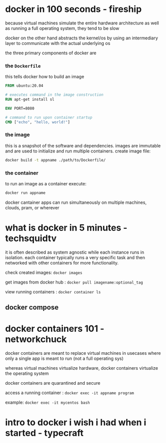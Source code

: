 # docker in 100 seconds - fireship

because virtual machines simulate the entire hardware architecture
as well as running a full operating system, they tend to be slow

docker on the other hand abstracts the kernel/os by using an intermediary
layer to communicate with the actual underlying os

the three primary components of docker are

### the `Dockerfile`

this tells docker how to build an image
```dockerfile
FROM ubuntu:20.04

# executes command in the image construction
RUN apt-get install sl

ENV PORT=8080

# command to run upon container startup
CMD ["echo", "hello, world!"]
```

### the image

this is a snapshot of the software and dependencies.
images are immutable and are used to initialize and run multiple containers.
create image file: 
```bash
docker build -t appname ./path/to/Dockerfile/
```

### the container

to run an image as a container execute:
```bash
docker run appname
```
docker cantainer apps can run simultaneously on multiple machines, clouds, pram, or wherever

# what is docker in 5 minutes - techsquidtv

it is often described as system agnostic while each instance runs in isolation.
each container typically runs a very specific task and then networked with other
containers for more functionality.

check created images: `docker images`

get images from docker hub : `docker pull imagename:optional_tag`

view running containers : `docker container ls`

## docker compose

# docker containers 101 - networkchuck

docker containers are meant to replace virtual machines in usecases
where only a single app is meant to run (not a full operating sys)

whereas virtual machines virtualize hardware, docker containers virtualize
the operating system

docker containers are quarantined and secure

access a running container : `docker exec -it appname program`

example: `docker exec -it mycentos bash`

# intro to docker i wish i had when i started - typecraft

 

